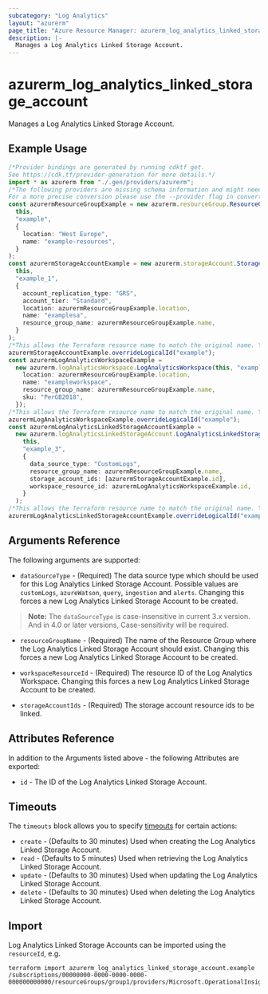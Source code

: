 ```yaml
---
subcategory: "Log Analytics"
layout: "azurerm"
page_title: "Azure Resource Manager: azurerm_log_analytics_linked_storage_account"
description: |-
  Manages a Log Analytics Linked Storage Account.
---
```


# azurerm\_log\_analytics\_linked\_storage\_account

Manages a Log Analytics Linked Storage Account.

## Example Usage

```typescript
/*Provider bindings are generated by running cdktf get.
See https://cdk.tf/provider-generation for more details.*/
import * as azurerm from "./.gen/providers/azurerm";
/*The following providers are missing schema information and might need manual adjustments to synthesize correctly: azurerm.
For a more precise conversion please use the --provider flag in convert.*/
const azurermResourceGroupExample = new azurerm.resourceGroup.ResourceGroup(
  this,
  "example",
  {
    location: "West Europe",
    name: "example-resources",
  }
);
const azurermStorageAccountExample = new azurerm.storageAccount.StorageAccount(
  this,
  "example_1",
  {
    account_replication_type: "GRS",
    account_tier: "Standard",
    location: azurermResourceGroupExample.location,
    name: "examplesa",
    resource_group_name: azurermResourceGroupExample.name,
  }
);
/*This allows the Terraform resource name to match the original name. You can remove the call if you don't need them to match.*/
azurermStorageAccountExample.overrideLogicalId("example");
const azurermLogAnalyticsWorkspaceExample =
  new azurerm.logAnalyticsWorkspace.LogAnalyticsWorkspace(this, "example_2", {
    location: azurermResourceGroupExample.location,
    name: "exampleworkspace",
    resource_group_name: azurermResourceGroupExample.name,
    sku: "PerGB2018",
  });
/*This allows the Terraform resource name to match the original name. You can remove the call if you don't need them to match.*/
azurermLogAnalyticsWorkspaceExample.overrideLogicalId("example");
const azurermLogAnalyticsLinkedStorageAccountExample =
  new azurerm.logAnalyticsLinkedStorageAccount.LogAnalyticsLinkedStorageAccount(
    this,
    "example_3",
    {
      data_source_type: "CustomLogs",
      resource_group_name: azurermResourceGroupExample.name,
      storage_account_ids: [azurermStorageAccountExample.id],
      workspace_resource_id: azurermLogAnalyticsWorkspaceExample.id,
    }
  );
/*This allows the Terraform resource name to match the original name. You can remove the call if you don't need them to match.*/
azurermLogAnalyticsLinkedStorageAccountExample.overrideLogicalId("example");

```

## Arguments Reference

The following arguments are supported:

* `dataSourceType` - (Required) The data source type which should be used for this Log Analytics Linked Storage Account. Possible values are `customLogs`, `azureWatson`, `query`, `ingestion` and `alerts`. Changing this forces a new Log Analytics Linked Storage Account to be created.

> **Note:** The `dataSourceType` is case-insensitive in current 3.x version. And in 4.0 or later versions, Case-sensitivity will be required.

*   `resourceGroupName` - (Required) The name of the Resource Group where the Log Analytics Linked Storage Account should exist. Changing this forces a new Log Analytics Linked Storage Account to be created.

*   `workspaceResourceId` - (Required) The resource ID of the Log Analytics Workspace. Changing this forces a new Log Analytics Linked Storage Account to be created.

*   `storageAccountIds` - (Required) The storage account resource ids to be linked.

## Attributes Reference

In addition to the Arguments listed above - the following Attributes are exported:

* `id` - The ID of the Log Analytics Linked Storage Account.

## Timeouts

The `timeouts` block allows you to specify [timeouts](https://www.terraform.io/language/resources/syntax#operation-timeouts) for certain actions:

* `create` - (Defaults to 30 minutes) Used when creating the Log Analytics Linked Storage Account.
* `read` - (Defaults to 5 minutes) Used when retrieving the Log Analytics Linked Storage Account.
* `update` - (Defaults to 30 minutes) Used when updating the Log Analytics Linked Storage Account.
* `delete` - (Defaults to 30 minutes) Used when deleting the Log Analytics Linked Storage Account.

## Import

Log Analytics Linked Storage Accounts can be imported using the `resourceId`, e.g.

```shell
terraform import azurerm_log_analytics_linked_storage_account.example /subscriptions/00000000-0000-0000-0000-000000000000/resourceGroups/group1/providers/Microsoft.OperationalInsights/workspaces/workspace1/linkedStorageAccounts/{dataSourceType}
```
